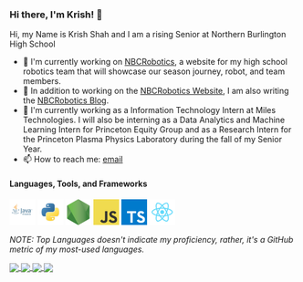 ### Hi there, I'm Krish! 👋

Hi, my Name is Krish Shah and I am a rising Senior at Northern Burlington High School

- 🔭 I'm currently working on [NBCRobotics](https://nbcrobotics.github.io), a website for my high school robotics team that will showcase our season journey, robot, and team members.
- 🔭 In addition to working on the [NBCRobotics Website](https://nbcrobotics.github.io), I am also writing the [NBCRobotics Blog](https://nbcrobotics.github.io/blog/).
- 💼 I'm currently working as a Information Technology Intern at Miles Technologies. I will also be interning as a Data Analytics and Machine Learning Intern for Princeton Equity Group and as a Research Intern for the Princeton Plasma Physics Laboratory during the fall of my Senior Year.
- 📫 How to reach me: [email](mailto:2003kshah@gmail.com)

#### Languages, Tools, and Frameworks

<code><img height="45" src="https://raw.githubusercontent.com/github/explore/80688e429a7d4ef2fca1e82350fe8e3517d3494d/topics/java/java.png"></code>
<code><img height="45" src="https://raw.githubusercontent.com/github/explore/80688e429a7d4ef2fca1e82350fe8e3517d3494d/topics/python/python.png"></code>
<code><img height="45" src="https://raw.githubusercontent.com/github/explore/80688e429a7d4ef2fca1e82350fe8e3517d3494d/topics/nodejs/nodejs.png"></code>
<code><img height="45" src="https://raw.githubusercontent.com/github/explore/80688e429a7d4ef2fca1e82350fe8e3517d3494d/topics/javascript/javascript.png"></code>
<code><img height="45" src="https://raw.githubusercontent.com/github/explore/80688e429a7d4ef2fca1e82350fe8e3517d3494d/topics/typescript/typescript.png"></code>
<code><img height="45" src="https://raw.githubusercontent.com/github/explore/80688e429a7d4ef2fca1e82350fe8e3517d3494d/topics/react/react.png"></code>

<i>NOTE: Top Languages doesn't indicate my proficiency, rather, it's a GitHub metric of my most-used languages.</i>

<a href="https://github.com/anuraghazra/github-readme-stats">
  <img align="center" src="https://github-readme-stats.vercel.app/api/top-langs/?username=krish-shahh&theme=radical&hide=Dockerfile,Ruby" />
</a>
<a href="https://github.com/anuraghazra/github-readme-stats">
  <img align="center" src="https://github-readme-stats.vercel.app/api?username=krish-shahh&show_icons=true&theme=radical&count_private=true" />
</a>
<a href="https://github.com/krish-shahh/nbcrobotics.github.io">
  <img align="center" src="https://github-readme-stats.vercel.app/api/pin/?username=NBCRobotics&repo=nbcrobotics.github.io&theme=radical" />
</a>
<a href="https://github.com/krish-shahh/krish-shahh.github.io">
  <img align="center" src="https://github-readme-stats.vercel.app/api/pin/?username=krish-shahh&repo=krish-shahh.github.io&theme=radical" />
</a>
